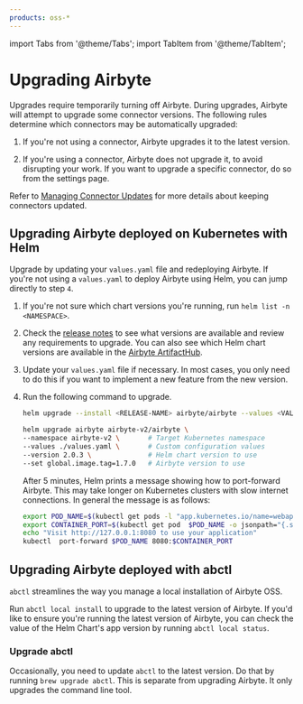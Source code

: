 ```yaml
---
products: oss-*
---
```


import Tabs from '@theme/Tabs';
import TabItem from '@theme/TabItem';

# Upgrading Airbyte

Upgrades require temporarily turning off Airbyte. During upgrades, Airbyte will attempt to upgrade some connector versions. The following rules determine which connectors may be automatically upgraded: 

   1. If you're not using a connector, Airbyte upgrades it to the latest version.
   
   2. If you're using a connector, Airbyte does not upgrade it, to avoid disrupting your work. If you want to upgrade a specific connector, do so from the settings page.

Refer to [Managing Connector Updates](/platform/managing-airbyte/connector-updates) for more details about keeping connectors updated.

## Upgrading Airbyte deployed on Kubernetes with Helm

Upgrade by updating your `values.yaml` file and redeploying Airbyte. If you're not using a `values.yaml` to deploy Airbyte using Helm, you can jump directly to step `4`.

1. If you're not sure which chart versions you're running, run `helm list -n <NAMESPACE>`.

2. Check the [release notes](/release_notes/) to see what versions are available and review any requirements to upgrade. You can also see which Helm chart versions are available in the [Airbyte ArtifactHub](https://artifacthub.io/packages/helm/airbyte/airbyte).

3. Update your `values.yaml` file if necessary. In most cases, you only need to do this if you want to implement a new feature from the new version.

4. Run the following command to upgrade.

   <Tabs groupId="helm-chart-version">
   <TabItem value='helm-1' label='Helm chart V1' default>

   ```bash
   helm upgrade --install <RELEASE-NAME> airbyte/airbyte --values <VALUES.YAML> --version <HELM-APP-VERSION>
   ```

   </TabItem>
   <TabItem value='helm-2' label='Helm chart V2' default>

   ```bash
   helm upgrade airbyte airbyte-v2/airbyte \
   --namespace airbyte-v2 \       # Target Kubernetes namespace
   --values ./values.yaml \       # Custom configuration values
   --version 2.0.3 \              # Helm chart version to use
   --set global.image.tag=1.7.0   # Airbyte version to use
   ```

   </TabItem>
   </Tabs>

   After 5 minutes, Helm prints a message showing how to port-forward Airbyte. This may take longer on Kubernetes clusters with slow internet connections. In general the message is as follows:

   ```bash
   export POD_NAME=$(kubectl get pods -l "app.kubernetes.io/name=webapp" -o jsonpath="{.items[0].metadata.name}")
   export CONTAINER_PORT=$(kubectl get pod  $POD_NAME -o jsonpath="{.spec.containers[0].ports[0].containerPort}")
   echo "Visit http://127.0.0.1:8080 to use your application"
   kubectl  port-forward $POD_NAME 8080:$CONTAINER_PORT
   ```

## Upgrading Airbyte deployed with abctl

`abctl` streamlines the way you manage a local installation of Airbyte OSS. 

Run `abctl local install` to upgrade to the latest version of Airbyte. If you'd like to ensure you're running the latest version of Airbyte, you can check the value of the Helm Chart's app version by running `abctl local status`.

### Upgrade abctl

Occasionally, you need to update `abctl` to the latest version. Do that by running `brew upgrade abctl`. This is separate from upgrading Airbyte. It only upgrades the command line tool.
